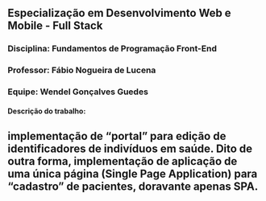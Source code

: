 ## Especialização em Desenvolvimento Web e Mobile - Full Stack
### Disciplina: Fundamentos de Programação Front-End
### Professor: Fábio Nogueira de Lucena
### Equipe: Wendel Gonçalves Guedes
#### Descrição do trabalho:
implementação de “portal” para edição de identificadores de indivíduos em saúde. Dito de outra forma, implementação de aplicação de uma única página (Single Page Application) para “cadastro” de pacientes, doravante apenas SPA.
---
